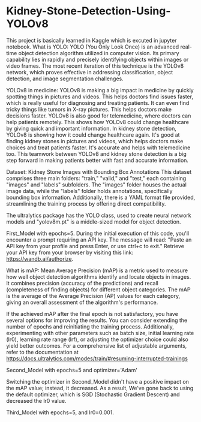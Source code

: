 # Kidney-Stone-Detection-Using-YOLOv8

This project is basically learned in  Kaggle which is excuted in jupyter notebook.
What is YOLO:
YOLO (You Only Look Once) is an advanced real-time object detection algorithm utilized in computer vision. Its primary capability lies in rapidly and precisely identifying objects within images or video frames. The most recent iteration of this technique is the YOLOv8 network, which proves effective in addressing classification, object detection, and image segmentation challenges.

YOLOv8 in medicine:
YOLOv8 is making a big impact in medicine by quickly spotting things in pictures and videos. This helps doctors find issues faster, which is really useful for diagnosing and treating patients. It can even find tricky things like tumors in X-ray pictures. This helps doctors make decisions faster. YOLOv8 is also good for telemedicine, where doctors can help patients remotely. This shows how YOLOv8 could change healthcare by giving quick and important information. In kidney stone detection, YOLOv8 is showing how it could change healthcare again. It's good at finding kidney stones in pictures and videos, which helps doctors make choices and treat patients faster. It's accurate and helps with telemedicine too. This teamwork between YOLOv8 and kidney stone detection is a big step forward in making patients better with fast and accurate information.

Dataset:
Kidney Stone Images with Bounding Box Annotations
This dataset comprises three main folders: "train," "valid," and "test," each containing "images" and "labels" subfolders. The "images" folder houses the actual image data, while the "labels" folder holds annotations, specifically bounding box information. Additionally, there is a YAML format file provided, streamlining the training process by offering direct compatibility.

The ultralytics package has the YOLO class, used to create neural network models and "yolov8m.pt" is a middle-sized model for object detection.

First_Model with epochs=5.
During the initial execution of this code, you'll encounter a prompt requiring an API key. The message will read: "Paste an API key from your profile and press Enter, or use ctrl+c to exit." Retrieve your API key from your browser by visiting this link: https://wandb.ai/authorize.

What is mAP:
Mean Average Precision (mAP) is a metric used to measure how well object detection algorithms identify and locate objects in images. It combines precision (accuracy of the predictions) and recall (completeness of finding objects) for different object categories. The mAP is the average of the Average Precision (AP) values for each category, giving an overall assessment of the algorithm's performance.

If the achieved mAP after the final epoch is not satisfactory, you have several options for improving the results. You can consider extending the number of epochs and reinitiating the training process. Additionally, experimenting with other parameters such as batch size, initial learning rate (lr0), learning rate range (lrf), or adjusting the optimizer choice could also yield better outcomes. For a comprehensive list of adjustable arguments, refer to the documentation at https://docs.ultralytics.com/modes/train/#resuming-interrupted-trainings

Second_Model with epochs=5 and optimizer='Adam'

Switching the optimizer in Second_Model didn't have a positive impact on the mAP value; instead, it decreased. As a result, We've gone back to using the default optimizer, which is SGD (Stochastic Gradient Descent) and decreased the lr0 value.

Third_Model with epochs=5, and lr0=0.001.

